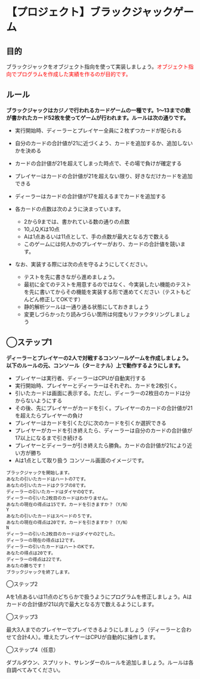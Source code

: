 # 【プロジェクト】ブラックジャックゲーム
## 目的
ブラックジャックをオブジェクト指向を使って実装しましょう。<font color="red">オブジェクト指向でプログラムを作成した実績を作るのが目的です。</font>  
## ルール
**ブラックジャックはカジノで行われるカードゲームの一種です。1〜13までの数が書かれたカード52枚を使ってゲームが行われます。ルールは次の通りです。**

* 実行開始時、ディーラーとプレイヤー全員に２枚ずつカードが配られる
* 自分のカードの合計値が21に近づくよう、カードを追加するか、追加しないかを決める
* カードの合計値が21を超えてしまった時点で、その場で負けが確定する
* プレイヤーはカードの合計値が21を超えない限り、好きなだけカードを追加できる
* ディーラーはカードの合計値が17を超えるまでカードを追加する  

* 各カードの点数は次のように決まっています。

    * 2から9までは、書かれている数の通りの点数
    * 10,J,Q,Kは10点    
    * Aは1点あるいは11点として、手の点数が最大となる方で数える
    * このゲームには何人かのプレイヤーがおり、カードの合計値を競います。

* なお、実装する際には次の点を守るようにしてください。

    * テストを先に書きながら進めましょう。
    * 最初に全てのテストを用意するのではなく、今実装したい機能のテストを先に書いてからその機能を実装する形で進めてください（テストもどんどん修正してOKです）
    * 静的解析ツールは一通り通る状態にしておきましょう
    * 変更しづらかったり読みづらい箇所は何度もリファクタリングしましょう  

## ◯ステップ1

**ディーラーとプレイヤーの2人で対戦するコンソールゲームを作成しましょう。以下のルールの元、コンソール（ターミナル）上で動作するようにします。**

* プレイヤーは実行者、ディーラーはCPUが自動実行する
* 実行開始時、プレイヤーとディーラーはそれぞれ、カードを2枚引く。
* 引いたカードは画面に表示する。ただし、ディーラーの2枚目のカードは分からないようにする
* その後、先にプレイヤーがカードを引く。プレイヤーのカードの合計値が21を超えたらプレイヤーの負け
* プレイヤーはカードを引くたびに次のカードを引くか選択できる
* プレイヤーがカードを引き終えたら、ディーラーは自分のカードの合計値が17以上になるまで引き続ける
* プレイヤーとディーラーが引き終えたら勝負。カードの合計値が21により近い方が勝ち
* Aは1点として取り扱う
コンソール画面のイメージです。
```
ブラックジャックを開始します。
あなたの引いたカードはハートの7です。
あなたの引いたカードはクラブの8です。
ディーラーの引いたカードはダイヤのQです。
ディーラーの引いた2枚目のカードはわかりません。
あなたの現在の得点は15です。カードを引きますか？（Y/N）
Y
あなたの引いたカードはスペードの５です。
あなたの現在の得点は20です。カードを引きますか？（Y/N）
N
ディーラーの引いた2枚目のカードはダイヤの2でした。
ディーラーの現在の得点は12です。
ディーラーの引いたカードはハートのKです。
あなたの得点は20です。
ディーラーの得点は22です。
あなたの勝ちです！
ブラックジャックを終了します。
```
◯ステップ2

Aを1点あるいは11点のどちらかで扱うようにプログラムを修正しましょう。Aはカードの合計値が21以内で最大となる方で数えるようにします。

◯ステップ3

最大3人までのプレイヤーでプレイできるようにしましょう（ディーラーと合わせて合計4人）。増えたプレイヤーはCPUが自動的に操作します。

◯ステップ4（任意）

ダブルダウン、スプリット、サレンダーのルールを追加しましょう。ルールは各自調べてみてください。